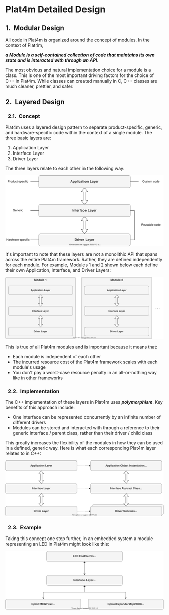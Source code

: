# Plat4m Detailed Design

## Modular Design

All code in Plat4m is organized around the concept of modules. In the context of Plat4m,

__*a Module is a self-contained collection of code that maintains its own state and is interacted with through an API*__.

The most obvious and natural implementation choice for a module is a class. This is one of the most important driving factors for the choice of C++ in Plat4m. While classes can created manually in C, C++ classes are much cleaner, prettier, and safer.

## Layered Design

### Concept

Plat4m uses a layered design pattern to separate product-specific, generic, and hardware-specific code within the context of a single module. The three basic layers are:

1. Application Layer
1. Interface Layer
1. Driver Layer

The three layers relate to each other in the following way:

![""](Images/Plat4m_Layers.svg)

It's important to note that these layers are not a monolithic API that spans across the entire Plat4m framework. Rather, they are defined independently for each module. For example, Modules 1 and 2 shown below each define their own Application, Interface, and Driver Layers:

![""](Images/Plat4m_Layers_Modules.svg)

This is true of all Plat4m modules and  is important because it means that:

- Each module is independent of each other
- The incurred resource cost of the Plat4m framework scales with each module's usage
- You don't pay a worst-case resource penalty in an all-or-nothing way like in other frameworks

### Implementation

The C++ implementation of these layers in Plat4m uses __*polymorphism*__. Key benefits of this approach include:

- One interface can be represented concurrently by an infinite number of different drivers
- Modules can be stored and interacted with through a reference to their generic interface / parent class, rather than their driver / child class

This greatly increases the flexibility of the modules in how they can be used in a defined, generic way. Here is what each corresponding Plat4m layer relates to in C++:

![""](Images/Plat4m_Layers_Implementation.svg)

### Example

Taking this concept one step further, in an embedded system a module representing an LED in Plat4m might look like this:

![""](Images/Plat4m_Layers_Example.svg)

<style type="text/css">
  /* automatic heading numbering */
  h1 { counter-reset: h2counter; }
  h2 { counter-reset: h3counter; }
  h3 { counter-reset: h4counter; }
  h4 { counter-reset: h5counter; }
  h5 { counter-reset: h6counter; }
  h6 { }
  h2:before {
    counter-increment: h2counter;
    content: counter(h2counter) ".\0000a0\0000a0";
  }
  h3:before {
    counter-increment: h3counter;
    content: "\0000a0\0000a0"
             counter(h2counter) "."
             counter(h3counter) ".\0000a0\0000a0";
  }
  h4:before {
    counter-increment: h4counter;
    content: "\0000a0\0000a0\0000a0\0000a0"
             counter(h2counter) "."
             counter(h3counter) "."
             counter(h4counter) ".\0000a0\0000a0";
  }
  h5:before {
    counter-increment: h5counter;
    content: "\0000a0\0000a0\0000a0\0000a0\0000a0\0000a0"
             counter(h2counter) "."
             counter(h3counter) "."
             counter(h4counter) "."
             counter(h5counter) ".\0000a0\0000a0";
  }
  h6:before {
    counter-increment: h6counter;
    content: "\0000a0\0000a0\0000a0\0000a0\0000a0\0000a0\0000a0\0000a0"
             counter(h2counter) "."
             counter(h3counter) "."
             counter(h4counter) "."
             counter(h5counter) "."
             counter(h6counter) ".\0000a0\0000a0";
  }
</style>
